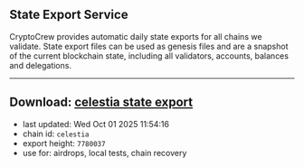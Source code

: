 ## State Export Service
CryptoCrew provides automatic daily state exports for all chains we validate. State export files can be used as genesis files and are a snapshot of the current blockchain state, including all validators, accounts, balances and delegations.

---
**Download: [celestia state export](https://dl-eu2.ccvalidators.com/SERVICE/celestia/celestia_export_7780037.json)**
---

- last updated: Wed Oct 01 2025 11:54:16
- chain id: `celestia`
- export height: `7780037`
- use for: airdrops, local tests, chain recovery
